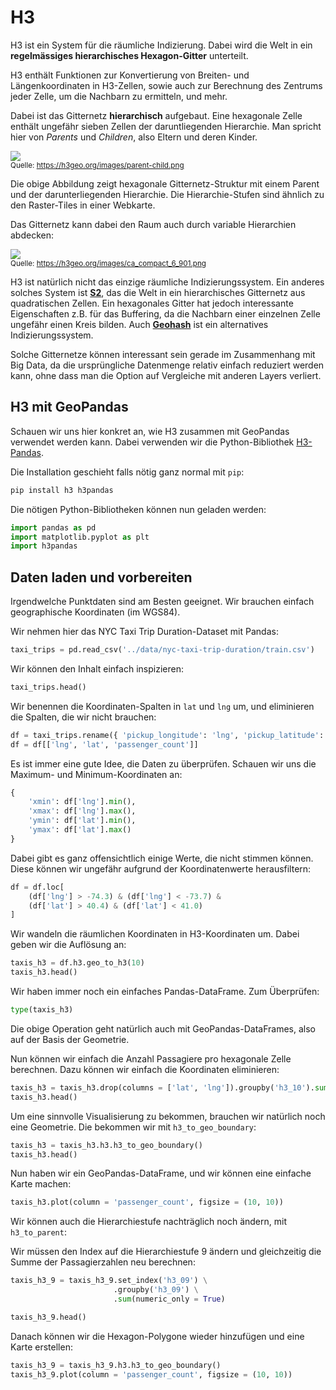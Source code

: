 # H3

H3 ist ein System für die räumliche Indizierung. Dabei wird die Welt in ein **regelmässiges hierarchisches Hexagon-Gitter** unterteilt.

H3 enthält Funktionen zur Konvertierung von Breiten- und Längenkoordinaten in H3-Zellen, sowie auch zur Berechnung des Zentrums jeder Zelle, um die Nachbarn zu ermitteln, und mehr.

Dabei ist das Gitternetz **hierarchisch** aufgebaut. Eine hexagonale Zelle enthält ungefähr sieben Zellen der daruntliegenden Hierarchie. Man spricht hier von *Parents* und *Children*, also Eltern und deren Kinder.

<img src="https://h3geo.org/images/parent-child.png" style="max-width: 500px" /><br />
<small>Quelle: https://h3geo.org/images/parent-child.png</small>

Die obige Abbildung zeigt hexagonale Gitternetz-Struktur mit einem Parent und der darunterliegenden Hierarchie. Die Hierarchie-Stufen sind ähnlich zu den Raster-Tiles in einer Webkarte.

Das Gitternetz kann dabei den Raum auch durch variable Hierarchien abdecken:

<img src="https://h3geo.org/images/ca_compact_6_901.png" style="max-width: 500px" /><br />
<small>Quelle: https://h3geo.org/images/ca_compact_6_901.png</small>

H3 ist natürlich nicht das einzige räumliche Indizierungssystem. Ein anderes solches System ist **[S2](https://s2geometry.io/)**, das die Welt in ein hierarchisches Gitternetz aus quadratischen Zellen. Ein hexagonales Gitter hat jedoch interessante Eigenschaften z.B. für das Buffering, da die Nachbarn einer einzelnen Zelle ungefähr einen Kreis bilden. Auch **[Geohash](https://en.wikipedia.org/wiki/Geohash)** ist ein alternatives Indizierungssystem.

Solche Gitternetze können interessant sein gerade im Zusammenhang mit Big Data, da die ursprüngliche Datenmenge relativ einfach reduziert werden kann, ohne dass man die Option auf Vergleiche mit anderen Layers verliert.

## H3 mit GeoPandas

Schauen wir uns hier konkret an, wie H3 zusammen mit GeoPandas verwendet werden kann. Dabei verwenden wir die Python-Bibliothek [H3-Pandas](http://h3-pandas.readthedocs.io/).

Die Installation geschieht falls nötig ganz normal mit `pip`:

```bash
pip install h3 h3pandas
```

Die nötigen Python-Bibliotheken können nun geladen werden:

```python
import pandas as pd
import matplotlib.pyplot as plt
import h3pandas
```

## Daten laden und vorbereiten

Irgendwelche Punktdaten sind am Besten geeignet. Wir brauchen einfach geographische Koordinaten (im WGS84).

Wir nehmen hier das NYC Taxi Trip Duration-Dataset mit Pandas:

```python
taxi_trips = pd.read_csv('../data/nyc-taxi-trip-duration/train.csv')
```

Wir können den Inhalt einfach inspizieren:

```python
taxi_trips.head()
```

Wir benennen die Koordinaten-Spalten in `lat` und `lng` um, und eliminieren die Spalten, die wir nicht brauchen:


```python
df = taxi_trips.rename({ 'pickup_longitude': 'lng', 'pickup_latitude': 'lat' }, axis = 1)
df = df[['lng', 'lat', 'passenger_count']]
```

Es ist immer eine gute Idee, die Daten zu überprüfen. Schauen wir uns die Maximum- und Minimum-Koordinaten an:

```python
{
    'xmin': df['lng'].min(),
    'xmax': df['lng'].max(),
    'ymin': df['lat'].min(),
    'ymax': df['lat'].max()
}
```

Dabei gibt es  ganz offensichtlich einige Werte, die nicht stimmen können. Diese können wir ungefähr aufgrund der Koordinatenwerte herausfiltern:

```python
df = df.loc[
    (df['lng'] > -74.3) & (df['lng'] < -73.7) & 
    (df['lat'] > 40.4) & (df['lat'] < 41.0)
]
```

Wir wandeln die räumlichen Koordinaten in H3-Koordinaten um. Dabei geben wir die Auflösung an:


```python
taxis_h3 = df.h3.geo_to_h3(10)
taxis_h3.head()
```

Wir haben immer noch ein einfaches Pandas-DataFrame. Zum Überprüfen:

```python
type(taxis_h3)
```

Die obige Operation geht natürlich auch mit GeoPandas-DataFrames, also auf der Basis der Geometrie.

Nun können wir einfach die Anzahl Passagiere pro hexagonale Zelle berechnen. Dazu können wir einfach die Koordinaten eliminieren:


```python
taxis_h3 = taxis_h3.drop(columns = ['lat', 'lng']).groupby('h3_10').sum()
taxis_h3.head()
```

Um eine sinnvolle Visualisierung zu bekommen, brauchen wir natürlich noch eine Geometrie. Die bekommen wir mit `h3_to_geo_boundary`:


```python
taxis_h3 = taxis_h3.h3.h3_to_geo_boundary()
taxis_h3.head()
```

Nun haben wir ein GeoPandas-DataFrame, und wir können eine einfache Karte machen:

```python
taxis_h3.plot(column = 'passenger_count', figsize = (10, 10))
```

Wir können auch die Hierarchiestufe nachträglich noch ändern, mit `h3_to_parent`:


Wir müssen den Index auf die Hierarchiestufe 9 ändern und gleichzeitig die Summe der Passagierzahlen neu berechnen:


```python
taxis_h3_9 = taxis_h3_9.set_index('h3_09') \
                       .groupby('h3_09') \
                       .sum(numeric_only = True)

taxis_h3_9.head()
```


Danach können wir die Hexagon-Polygone wieder hinzufügen und eine Karte erstellen:


```python
taxis_h3_9 = taxis_h3_9.h3.h3_to_geo_boundary()
taxis_h3_9.plot(column = 'passenger_count', figsize = (10, 10))
```
